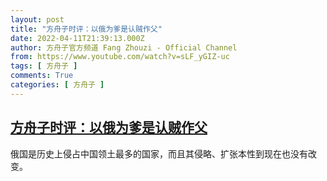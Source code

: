 ```yaml
---
layout: post
title: "方舟子时评：以俄为爹是认贼作父"
date: 2022-04-11T21:39:13.000Z
author: 方舟子官方频道 Fang Zhouzi - Official Channel
from: https://www.youtube.com/watch?v=sLF_yGIZ-uc
tags: [ 方舟子 ]
comments: True
categories: [ 方舟子 ]
---
```

<!--1649713153000-->
[方舟子时评：以俄为爹是认贼作父](https://www.youtube.com/watch?v=sLF_yGIZ-uc)
------

<div>
俄国是历史上侵占中国领土最多的国家，而且其侵略、扩张本性到现在也没有改变。
</div>
